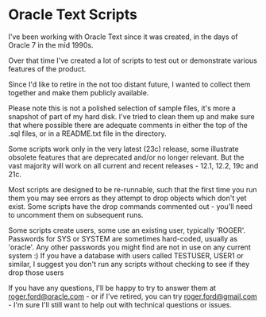 # Oracle Text Scripts

I've been working with Oracle Text since it was created, in the days of Oracle 7 in the mid 1990s.

Over that time I've created a lot of scripts to test out or demonstrate various features of the product.

Since I'd like to retire in the not too distant future, I wanted to collect them together and make them publicly available.

Please note this is not a polished selection of sample files, it's more a snapshot of part of my hard disk.
I've tried to clean them up and make sure that where possible there are adequate comments in either the top of the .sql files, or in a README.txt file in the directory.

Some scripts work only in the very latest (23c) release, some illustrate obsolete features that are deprecated and/or no longer relevant. But the vast majority will work on all current and recent releases - 12.1, 12.2, 19c and 21c.

Most scripts are designed to be re-runnable, such that the first time you run them you may see errors as they attempt to drop objects which don't yet exist. Some scripts have the drop commands commented out - you'll need to uncomment them on subsequent runs.

Some scripts create users, some use an existing user, typically 'ROGER'. Passwords for SYS or SYSTEM are sometimes hard-coded, usually as 'oracle'. Any other passwords you might find are not in use on any current system :)  If you have a database with users called TESTUSER, USER1 or similar, I suggest you don't run any scripts without checking to see if they drop those users

If you have any questions, I'll be happy to try to answer them at roger.ford@oracle.com - or if I've retired, you can try roger.ford@gmail.com - I'm sure I'll still want to help out with technical questions or issues.